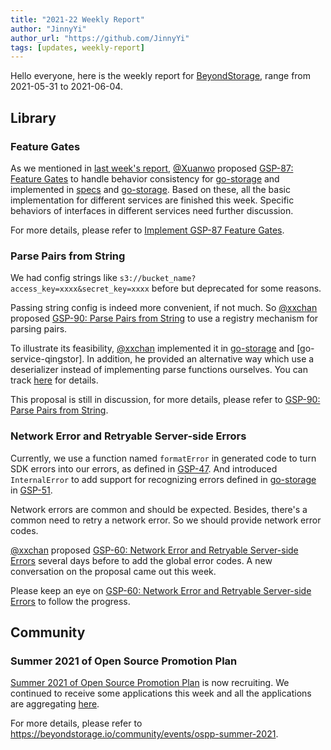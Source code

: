 ```yaml
---
title: "2021-22 Weekly Report"
author: "JinnyYi"
author_url: "https://github.com/JinnyYi"
tags: [updates, weekly-report]
---
```


Hello everyone, here is the weekly report for [BeyondStorage](https://beyondstorage.io), range from 2021-05-31 to 2021-06-04.

## Library

### Feature Gates

As we mentioned in [last week's report](https://beyondstorage.io/blog/2021/05/28/weekly-report), [@Xuanwo] proposed [GSP-87: Feature Gates](https://github.com/beyondstorage/specs/blob/master/rfcs/87-feature-gates.md) to handle behavior consistency for [go-storage] and implemented in [specs] and [go-storage]. Based on these, all the basic implementation for different services are finished this week. Specific behaviors of interfaces in different services need further discussion.

For more details, please refer to [Implement GSP-87 Feature Gates](https://github.com/beyondstorage/go-storage/issues/587).

### Parse Pairs from String

We had config strings like `s3://bucket_name?access_key=xxxx&secret_key=xxxx` before but deprecated for some reasons. 

Passing string config is indeed more convenient, if not much. So [@xxchan] proposed [GSP-90: Parse Pairs from String](https://github.com/beyondstorage/specs/pull/90) to use a registry mechanism for parsing pairs.

To illustrate its feasibility, [@xxchan] implemented it in [go-storage] and [go-service-qingstor]. In addition, he provided an alternative way which use a deserializer instead of implementing parse functions ourselves. You can track [here](https://github.com/beyondstorage/specs/pull/90#issuecomment-852415718) for details.

This proposal is still in discussion, for more details, please refer to [GSP-90: Parse Pairs from String](https://github.com/beyondstorage/specs/pull/90).

### Network Error and Retryable Server-side Errors

Currently, we use a function named `formatError` in generated code to turn SDK errors into our errors, as defined in [GSP-47]. And introduced `InternalError` to add support for recognizing errors defined in [go-storage] in [GSP-51].

Network errors are common and should be expected. Besides, there's a common need to retry a network error. So we should provide network error codes.

[@xxchan] proposed [GSP-60: Network Error and Retryable Server-side Errors](https://github.com/beyondstorage/specs/pull/60) several days before to add the global error codes. A new conversation on the proposal came out this week. 

Please keep an eye on [GSP-60: Network Error and Retryable Server-side Errors](https://github.com/beyondstorage/specs/pull/60) to follow the progress.

## Community

### Summer 2021 of Open Source Promotion Plan

[Summer 2021 of Open Source Promotion Plan](https://forum.beyondstorage.io/t/summer-2021-of-open-source-promotion-plan/22) is now recruiting. We continued to receive some applications this week and all the applications are aggregating [here](https://forum.beyondstorage.io/t/ospp-2021-application-aggregation/56).

For more details, please refer to <https://beyondstorage.io/community/events/ospp-summer-2021>.

[go-storage]: https://github.com/beyondstorage/go-storage

[specs]: https://github.com/beyondstorage/specs

[go-service-qingsor]: https://github.com/beyondstorage/go-service-qingstor

[GSP-47]: https://github.com/beyondstorage/specs/blob/master/rfcs/47-additional-error-specification.md

[GSP-51]: https://github.com/beyondstorage/specs/blob/master/rfcs/51-distinguish-errors-by-isaoserror.md

[@Xuanwo]: https://github.com/Xuanwo

[@xxchan]: https://github.com/xxchan
